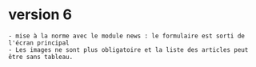 # version 6
    - mise à la norme avec le module news : le formulaire est sorti de l'écran principal
    - Les images ne sont plus obligatoire et la liste des articles peut être sans tableau.